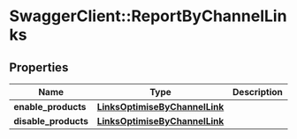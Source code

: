 # SwaggerClient::ReportByChannelLinks

## Properties
Name | Type | Description | Notes
------------ | ------------- | ------------- | -------------
**enable_products** | [**LinksOptimiseByChannelLink**](LinksOptimiseByChannelLink.md) |  | [optional] 
**disable_products** | [**LinksOptimiseByChannelLink**](LinksOptimiseByChannelLink.md) |  | [optional] 


